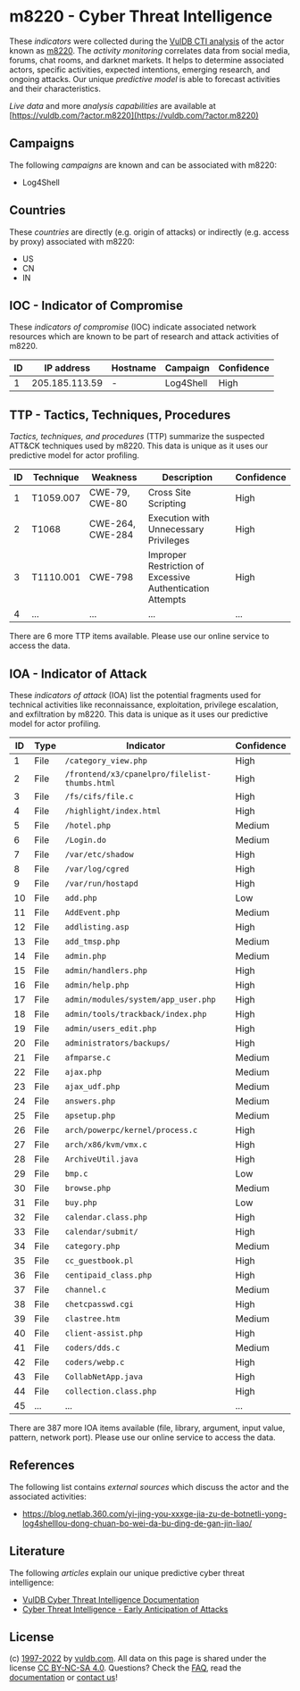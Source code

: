 # m8220 - Cyber Threat Intelligence

These _indicators_ were collected during the [VulDB CTI analysis](https://vuldb.com/?kb.cti) of the actor known as [m8220](https://vuldb.com/?actor.m8220). The _activity monitoring_ correlates data from social media, forums, chat rooms, and darknet markets. It helps to determine associated actors, specific activities, expected intentions, emerging research, and ongoing attacks. Our unique _predictive model_ is able to forecast activities and their characteristics.

_Live data_ and more _analysis capabilities_ are available at [https://vuldb.com/?actor.m8220](https://vuldb.com/?actor.m8220)

## Campaigns

The following _campaigns_ are known and can be associated with m8220:

* Log4Shell

## Countries

These _countries_ are directly (e.g. origin of attacks) or indirectly (e.g. access by proxy) associated with m8220:

* US
* CN
* IN

## IOC - Indicator of Compromise

These _indicators of compromise_ (IOC) indicate associated network resources which are known to be part of research and attack activities of m8220.

ID | IP address | Hostname | Campaign | Confidence
-- | ---------- | -------- | -------- | ----------
1 | 205.185.113.59 | - | Log4Shell | High

## TTP - Tactics, Techniques, Procedures

_Tactics, techniques, and procedures_ (TTP) summarize the suspected ATT&CK techniques used by m8220. This data is unique as it uses our predictive model for actor profiling.

ID | Technique | Weakness | Description | Confidence
-- | --------- | -------- | ----------- | ----------
1 | T1059.007 | CWE-79, CWE-80 | Cross Site Scripting | High
2 | T1068 | CWE-264, CWE-284 | Execution with Unnecessary Privileges | High
3 | T1110.001 | CWE-798 | Improper Restriction of Excessive Authentication Attempts | High
4 | ... | ... | ... | ...

There are 6 more TTP items available. Please use our online service to access the data.

## IOA - Indicator of Attack

These _indicators of attack_ (IOA) list the potential fragments used for technical activities like reconnaissance, exploitation, privilege escalation, and exfiltration by m8220. This data is unique as it uses our predictive model for actor profiling.

ID | Type | Indicator | Confidence
-- | ---- | --------- | ----------
1 | File | `/category_view.php` | High
2 | File | `/frontend/x3/cpanelpro/filelist-thumbs.html` | High
3 | File | `/fs/cifs/file.c` | High
4 | File | `/highlight/index.html` | High
5 | File | `/hotel.php` | Medium
6 | File | `/Login.do` | Medium
7 | File | `/var/etc/shadow` | High
8 | File | `/var/log/cgred` | High
9 | File | `/var/run/hostapd` | High
10 | File | `add.php` | Low
11 | File | `AddEvent.php` | Medium
12 | File | `addlisting.asp` | High
13 | File | `add_tmsp.php` | Medium
14 | File | `admin.php` | Medium
15 | File | `admin/handlers.php` | High
16 | File | `admin/help.php` | High
17 | File | `admin/modules/system/app_user.php` | High
18 | File | `admin/tools/trackback/index.php` | High
19 | File | `admin/users_edit.php` | High
20 | File | `administrators/backups/` | High
21 | File | `afmparse.c` | Medium
22 | File | `ajax.php` | Medium
23 | File | `ajax_udf.php` | Medium
24 | File | `answers.php` | Medium
25 | File | `apsetup.php` | Medium
26 | File | `arch/powerpc/kernel/process.c` | High
27 | File | `arch/x86/kvm/vmx.c` | High
28 | File | `ArchiveUtil.java` | High
29 | File | `bmp.c` | Low
30 | File | `browse.php` | Medium
31 | File | `buy.php` | Low
32 | File | `calendar.class.php` | High
33 | File | `calendar/submit/` | High
34 | File | `category.php` | Medium
35 | File | `cc_guestbook.pl` | High
36 | File | `centipaid_class.php` | High
37 | File | `channel.c` | Medium
38 | File | `chetcpasswd.cgi` | High
39 | File | `clastree.htm` | Medium
40 | File | `client-assist.php` | High
41 | File | `coders/dds.c` | Medium
42 | File | `coders/webp.c` | High
43 | File | `CollabNetApp.java` | High
44 | File | `collection.class.php` | High
45 | ... | ... | ...

There are 387 more IOA items available (file, library, argument, input value, pattern, network port). Please use our online service to access the data.

## References

The following list contains _external sources_ which discuss the actor and the associated activities:

* https://blog.netlab.360.com/yi-jing-you-xxxge-jia-zu-de-botnetli-yong-log4shelllou-dong-chuan-bo-wei-da-bu-ding-de-gan-jin-liao/

## Literature

The following _articles_ explain our unique predictive cyber threat intelligence:

* [VulDB Cyber Threat Intelligence Documentation](https://vuldb.com/?kb.cti)
* [Cyber Threat Intelligence - Early Anticipation of Attacks](https://www.scip.ch/en/?labs.20201022)

## License

(c) [1997-2022](https://vuldb.com/?kb.changelog) by [vuldb.com](https://vuldb.com/?kb.about). All data on this page is shared under the license [CC BY-NC-SA 4.0](https://creativecommons.org/licenses/by-nc-sa/4.0/). Questions? Check the [FAQ](https://vuldb.com/?kb.faq), read the [documentation](https://vuldb.com/?kb) or [contact us](https://vuldb.com/?contact)!
